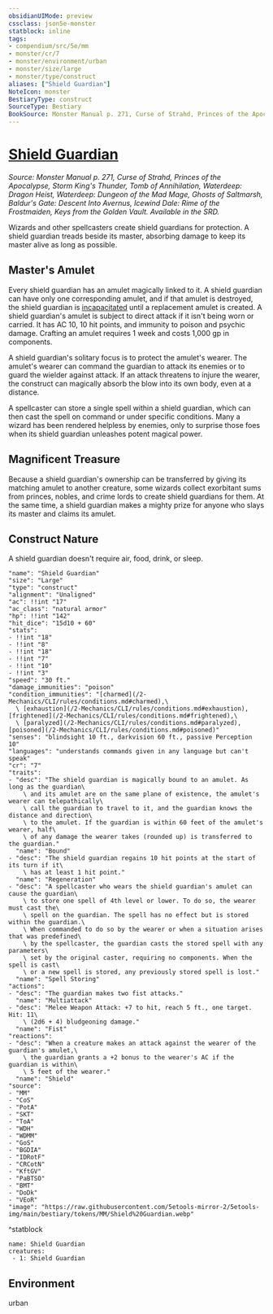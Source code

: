 ```yaml
---
obsidianUIMode: preview
cssclass: json5e-monster
statblock: inline
tags:
- compendium/src/5e/mm
- monster/cr/7
- monster/environment/urban
- monster/size/large
- monster/type/construct
aliases: ["Shield Guardian"]
NoteIcon: monster
BestiaryType: construct
SourceType: Bestiary
BookSource: Monster Manual p. 271, Curse of Strahd, Princes of the Apocalypse, Storm King's Thunder, Tomb of Annihilation, Waterdeep: Dragon Heist, Waterdeep: Dungeon of the Mad Mage, Ghosts of Saltmarsh, Baldur's Gate: Descent Into Avernus, Icewind Dale: Rime of the Frostmaiden, Keys from the Golden Vault. Available in the SRD.
---
```

# [Shield Guardian](2-Mechanics\CLI\bestiary\construct/shield-guardian.md)
*Source: Monster Manual p. 271, Curse of Strahd, Princes of the Apocalypse, Storm King's Thunder, Tomb of Annihilation, Waterdeep: Dragon Heist, Waterdeep: Dungeon of the Mad Mage, Ghosts of Saltmarsh, Baldur's Gate: Descent Into Avernus, Icewind Dale: Rime of the Frostmaiden, Keys from the Golden Vault. Available in the SRD.*  

Wizards and other spellcasters create shield guardians for protection. A shield guardian treads beside its master, absorbing damage to keep its master alive as long as possible.

## Master's Amulet

Every shield guardian has an amulet magically linked to it. A shield guardian can have only one corresponding amulet, and if that amulet is destroyed, the shield guardian is [incapacitated](/2-Mechanics/CLI/rules/conditions.md#incapacitated) until a replacement amulet is created. A shield guardian's amulet is subject to direct attack if it isn't being worn or carried. It has AC 10, 10 hit points, and immunity to poison and psychic damage. Crafting an amulet requires 1 week and costs 1,000 gp in components.

A shield guardian's solitary focus is to protect the amulet's wearer. The amulet's wearer can command the guardian to attack its enemies or to guard the wielder against attack. If an attack threatens to injure the wearer, the construct can magically absorb the blow into its own body, even at a distance.

A spellcaster can store a single spell within a shield guardian, which can then cast the spell on command or under specific conditions. Many a wizard has been rendered helpless by enemies, only to surprise those foes when its shield guardian unleashes potent magical power.

## Magnificent Treasure

Because a shield guardian's ownership can be transferred by giving its matching amulet to another creature, some wizards collect exorbitant sums from princes, nobles, and crime lords to create shield guardians for them. At the same time, a shield guardian makes a mighty prize for anyone who slays its master and claims its amulet.

## Construct Nature

A shield guardian doesn't require air, food, drink, or sleep.

```statblock
"name": "Shield Guardian"
"size": "Large"
"type": "construct"
"alignment": "Unaligned"
"ac": !!int "17"
"ac_class": "natural armor"
"hp": !!int "142"
"hit_dice": "15d10 + 60"
"stats":
- !!int "18"
- !!int "8"
- !!int "18"
- !!int "7"
- !!int "10"
- !!int "3"
"speed": "30 ft."
"damage_immunities": "poison"
"condition_immunities": "[charmed](/2-Mechanics/CLI/rules/conditions.md#charmed),\
  \ [exhaustion](/2-Mechanics/CLI/rules/conditions.md#exhaustion), [frightened](/2-Mechanics/CLI/rules/conditions.md#frightened),\
  \ [paralyzed](/2-Mechanics/CLI/rules/conditions.md#paralyzed), [poisoned](/2-Mechanics/CLI/rules/conditions.md#poisoned)"
"senses": "blindsight 10 ft., darkvision 60 ft., passive Perception 10"
"languages": "understands commands given in any language but can't speak"
"cr": "7"
"traits":
- "desc": "The shield guardian is magically bound to an amulet. As long as the guardian\
    \ and its amulet are on the same plane of existence, the amulet's wearer can telepathically\
    \ call the guardian to travel to it, and the guardian knows the distance and direction\
    \ to the amulet. If the guardian is within 60 feet of the amulet's wearer, half\
    \ of any damage the wearer takes (rounded up) is transferred to the guardian."
  "name": "Bound"
- "desc": "The shield guardian regains 10 hit points at the start of its turn if it\
    \ has at least 1 hit point."
  "name": "Regeneration"
- "desc": "A spellcaster who wears the shield guardian's amulet can cause the guardian\
    \ to store one spell of 4th level or lower. To do so, the wearer must cast the\
    \ spell on the guardian. The spell has no effect but is stored within the guardian.\
    \ When commanded to do so by the wearer or when a situation arises that was predefined\
    \ by the spellcaster, the guardian casts the stored spell with any parameters\
    \ set by the original caster, requiring no components. When the spell is cast\
    \ or a new spell is stored, any previously stored spell is lost."
  "name": "Spell Storing"
"actions":
- "desc": "The guardian makes two fist attacks."
  "name": "Multiattack"
- "desc": "Melee Weapon Attack: +7 to hit, reach 5 ft., one target. Hit: 11\
    \ (2d6 + 4) bludgeoning damage."
  "name": "Fist"
"reactions":
- "desc": "When a creature makes an attack against the wearer of the guardian's amulet,\
    \ the guardian grants a +2 bonus to the wearer's AC if the guardian is within\
    \ 5 feet of the wearer."
  "name": "Shield"
"source":
- "MM"
- "CoS"
- "PotA"
- "SKT"
- "ToA"
- "WDH"
- "WDMM"
- "GoS"
- "BGDIA"
- "IDRotF"
- "CRCotN"
- "KftGV"
- "PaBTSO"
- "BMT"
- "DoDk"
- "VEoR"
"image": "https://raw.githubusercontent.com/5etools-mirror-2/5etools-img/main/bestiary/tokens/MM/Shield%20Guardian.webp"
```
^statblock

```encounter-table
name: Shield Guardian
creatures:
 - 1: Shield Guardian
```

## Environment

urban